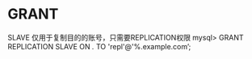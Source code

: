 # GRANT
SLAVE
仅用于复制目的的账号，只需要REPLICATION权限
mysql> GRANT REPLICATION SLAVE ON *.* TO 'repl'@'%.example.com’;